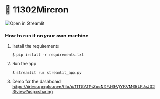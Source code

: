 # 🎈 11302Mircron



[![Open in Streamlit](https://static.streamlit.io/badges/streamlit_badge_black_white.svg)](https://blank-app-template.streamlit.app/)

### How to run it on your own machine

1. Install the requirements

   ```
   $ pip install -r requirements.txt
   ```

2. Run the app

   ```
   $ streamlit run streamlit_app.py
   ```
3. Demo for the dashboard
https://drive.google.com/file/d/11TSATPtZccNXFJ6hVjYKVM65LFJoJ323/view?usp=sharing
